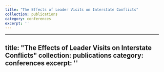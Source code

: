 ```yaml
---
title: "The Effects of Leader Visits on Interstate Conflicts"
collection: publications
category: conferences
excerpt: ''
---
```

---
title: "The Effects of Leader Visits on Interstate Conflicts"
collection: publications
category: conferences
excerpt: ''
---



